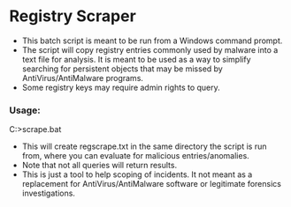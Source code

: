# Registry Scraper

* This batch script is meant to be run from a Windows command prompt.
* The script will copy registry entries commonly used by malware into a text file for analysis. It is meant to be used as a way to simplify searching for persistent objects that may be missed by AntiVirus/AntiMalware programs.
* Some registry keys may require admin rights to query.

### Usage:
C:>scrape.bat

* This will create regscrape.txt in the same directory the script is run from, where you can evaluate for malicious entries/anomalies.
* Note that not all queries will return results.
* This is just a tool to help scoping of incidents. It not meant as a replacement for AntiVirus/AntiMalware software or legitimate forensics investigations.
